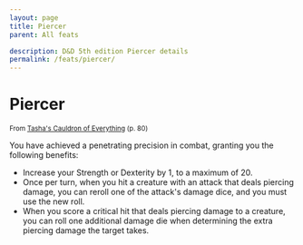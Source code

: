 ```yaml
---
layout: page
title: Piercer
parent: All feats

description: D&D 5th edition Piercer details
permalink: /feats/piercer/
---
```


# Piercer

<small>From <a target="_blank" href="https://dnd.wizards.com/products/tabletop-games/rpg-products/tashas-cauldron-everything">Tasha's Cauldron of Everything</a> (p. 80)</small>


You have achieved a penetrating precision in combat, granting you the following benefits:
- Increase your Strength or Dexterity by 1, to a maximum of 20.
- Once per turn, when you hit a creature with an attack that deals piercing damage, you can reroll one of the attack's damage dice, and you must use the new roll.
- When you score a critical hit that deals piercing damage to a creature, you can roll one additional damage die when determining the extra piercing damage the target takes.
